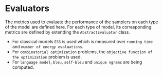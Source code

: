 # Evaluators

The metrics used to evaluate the performance of the samplers on each type of the model are defined here.
For each type of model, its corresponding metrics are defined by extending the `AbstractEvaluator` class.
* For classical models `ESS` is used which is measured over `running time` and `number of energy evaluations`.
* For `combinatorial optimization` problems, the `objective function of the optimization` problem is used.
* For `language model`, `bleu`, `self-bleu` and `unique ngrams` are being computed.
